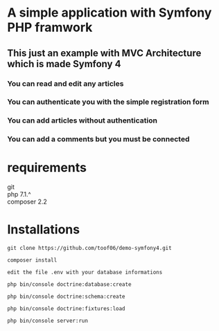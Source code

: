 # A simple application with Symfony PHP framwork


## This just an example with MVC Architecture which is made Symfony 4

### You can read and edit any articles 
### You can authenticate you with the simple registration form
### You can add articles without authentication
### You can add a comments but you must be connected

# requirements  
git <br> 
php 7.1.^ <br> 
composer 2.2

# Installations 

```
git clone https://github.com/toof06/demo-symfony4.git
```

```
composer install
```

```
edit the file .env with your database informations 
```

```
php bin/console doctrine:database:create 
```

```
php bin/console doctrine:schema:create
```
```
php bin/console doctrine:fixtures:load
```

```
php bin/console server:run 
```


